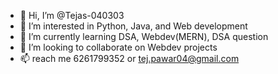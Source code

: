 - 👋 Hi, I’m @Tejas-040303
- 👀 I’m interested in Python, Java, and Web development
- 🌱 I’m currently learning DSA, Webdev(MERN), DSA question
- 💞️ I’m looking to collaborate on Webdev projects
- 📫 reach me 6261799352 or tej.pawar04@gmail.com

<!---
Tejas-040303/Tejas-040303 is a ✨ special ✨ repository because its `README.md` (this file) appears on your GitHub profile.
You can click the Preview link to take a look at your changes.
--->
